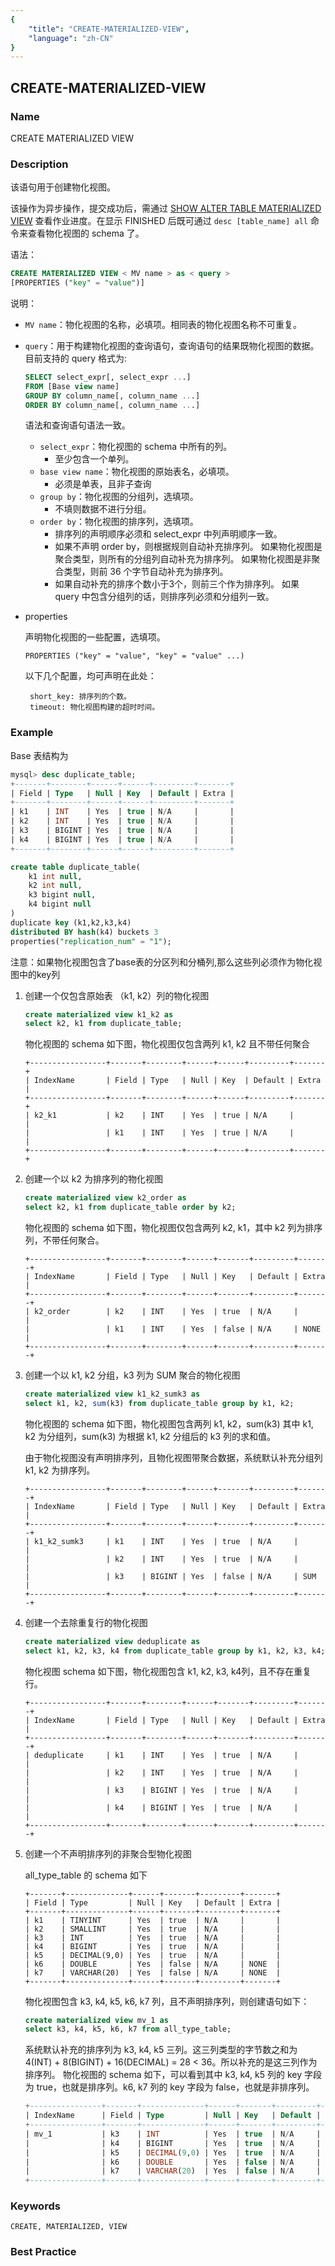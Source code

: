 ```yaml
---
{
    "title": "CREATE-MATERIALIZED-VIEW",
    "language": "zh-CN"
}
---
```


<!--
Licensed to the Apache Software Foundation (ASF) under one
or more contributor license agreements.  See the NOTICE file
distributed with this work for additional information
regarding copyright ownership.  The ASF licenses this file
to you under the Apache License, Version 2.0 (the
"License"); you may not use this file except in compliance
with the License.  You may obtain a copy of the License at

  http://www.apache.org/licenses/LICENSE-2.0

Unless required by applicable law or agreed to in writing,
software distributed under the License is distributed on an
"AS IS" BASIS, WITHOUT WARRANTIES OR CONDITIONS OF ANY
KIND, either express or implied.  See the License for the
specific language governing permissions and limitations
under the License.
-->

## CREATE-MATERIALIZED-VIEW

### Name

CREATE MATERIALIZED VIEW

### Description

该语句用于创建物化视图。

该操作为异步操作，提交成功后，需通过 [SHOW ALTER TABLE MATERIALIZED VIEW](../../Show-Statements/SHOW-ALTER-TABLE-MATERIALIZED-VIEW.md) 查看作业进度。在显示 FINISHED 后既可通过 `desc [table_name] all` 命令来查看物化视图的 schema 了。

语法：

```sql
CREATE MATERIALIZED VIEW < MV name > as < query >
[PROPERTIES ("key" = "value")]
```

说明：

- `MV name`：物化视图的名称，必填项。相同表的物化视图名称不可重复。

- `query`：用于构建物化视图的查询语句，查询语句的结果既物化视图的数据。目前支持的 query 格式为:

  ```sql
  SELECT select_expr[, select_expr ...]
  FROM [Base view name]
  GROUP BY column_name[, column_name ...]
  ORDER BY column_name[, column_name ...]
  ```

  语法和查询语句语法一致。

  - `select_expr`：物化视图的 schema 中所有的列。  
    - 至少包含一个单列。 
  - `base view name`：物化视图的原始表名，必填项。  
    - 必须是单表，且非子查询
  - `group by`：物化视图的分组列，选填项。 
    - 不填则数据不进行分组。
  - `order by`：物化视图的排序列，选填项。  
    - 排序列的声明顺序必须和 select_expr 中列声明顺序一致。  
    - 如果不声明 order by，则根据规则自动补充排序列。 如果物化视图是聚合类型，则所有的分组列自动补充为排序列。 如果物化视图是非聚合类型，则前 36 个字节自动补充为排序列。
    - 如果自动补充的排序个数小于3个，则前三个作为排序列。 如果 query 中包含分组列的话，则排序列必须和分组列一致。

- properties

  声明物化视图的一些配置，选填项。

  ```text
  PROPERTIES ("key" = "value", "key" = "value" ...)
  ```

  以下几个配置，均可声明在此处：

  ```text
   short_key: 排序列的个数。
   timeout: 物化视图构建的超时时间。
  ```

### Example

Base 表结构为

```sql
mysql> desc duplicate_table;
+-------+--------+------+------+---------+-------+
| Field | Type   | Null | Key  | Default | Extra |
+-------+--------+------+------+---------+-------+
| k1    | INT    | Yes  | true | N/A     |       |
| k2    | INT    | Yes  | true | N/A     |       |
| k3    | BIGINT | Yes  | true | N/A     |       |
| k4    | BIGINT | Yes  | true | N/A     |       |
+-------+--------+------+------+---------+-------+
```
```sql
create table duplicate_table(
	k1 int null,
	k2 int null,
	k3 bigint null,
	k4 bigint null
)
duplicate key (k1,k2,k3,k4)
distributed BY hash(k4) buckets 3
properties("replication_num" = "1");
```
注意：如果物化视图包含了base表的分区列和分桶列,那么这些列必须作为物化视图中的key列

1. 创建一个仅包含原始表 （k1, k2）列的物化视图

   ```sql
   create materialized view k1_k2 as
   select k2, k1 from duplicate_table;
   ```

   物化视图的 schema 如下图，物化视图仅包含两列 k1, k2 且不带任何聚合

   ```text
   +-----------------+-------+--------+------+------+---------+-------+
   | IndexName       | Field | Type   | Null | Key  | Default | Extra |
   +-----------------+-------+--------+------+------+---------+-------+
   | k2_k1           | k2    | INT    | Yes  | true | N/A     |       |
   |                 | k1    | INT    | Yes  | true | N/A     |       |
   +-----------------+-------+--------+------+------+---------+-------+
   ```

2. 创建一个以 k2 为排序列的物化视图

   ```sql
   create materialized view k2_order as
   select k2, k1 from duplicate_table order by k2;
   ```

   物化视图的 schema 如下图，物化视图仅包含两列 k2, k1，其中 k2 列为排序列，不带任何聚合。

   ```text
   +-----------------+-------+--------+------+-------+---------+-------+
   | IndexName       | Field | Type   | Null | Key   | Default | Extra |
   +-----------------+-------+--------+------+-------+---------+-------+
   | k2_order        | k2    | INT    | Yes  | true  | N/A     |       |
   |                 | k1    | INT    | Yes  | false | N/A     | NONE  |
   +-----------------+-------+--------+------+-------+---------+-------+
   ```

3. 创建一个以 k1, k2 分组，k3 列为 SUM 聚合的物化视图

   ```sql
   create materialized view k1_k2_sumk3 as
   select k1, k2, sum(k3) from duplicate_table group by k1, k2;
   ```

   物化视图的 schema 如下图，物化视图包含两列 k1, k2，sum(k3) 其中 k1, k2 为分组列，sum(k3) 为根据 k1, k2 分组后的 k3 列的求和值。

   由于物化视图没有声明排序列，且物化视图带聚合数据，系统默认补充分组列 k1, k2 为排序列。

   ```text
   +-----------------+-------+--------+------+-------+---------+-------+
   | IndexName       | Field | Type   | Null | Key   | Default | Extra |
   +-----------------+-------+--------+------+-------+---------+-------+
   | k1_k2_sumk3     | k1    | INT    | Yes  | true  | N/A     |       |
   |                 | k2    | INT    | Yes  | true  | N/A     |       |
   |                 | k3    | BIGINT | Yes  | false | N/A     | SUM   |
   +-----------------+-------+--------+------+-------+---------+-------+
   ```

4. 创建一个去除重复行的物化视图

   ```sql
   create materialized view deduplicate as
   select k1, k2, k3, k4 from duplicate_table group by k1, k2, k3, k4;
   ```

   物化视图 schema 如下图，物化视图包含 k1, k2, k3, k4列，且不存在重复行。

   ```text
   +-----------------+-------+--------+------+-------+---------+-------+
   | IndexName       | Field | Type   | Null | Key   | Default | Extra |
   +-----------------+-------+--------+------+-------+---------+-------+
   | deduplicate     | k1    | INT    | Yes  | true  | N/A     |       |
   |                 | k2    | INT    | Yes  | true  | N/A     |       |
   |                 | k3    | BIGINT | Yes  | true  | N/A     |       |
   |                 | k4    | BIGINT | Yes  | true  | N/A     |       |
   +-----------------+-------+--------+------+-------+---------+-------+
   ```

5. 创建一个不声明排序列的非聚合型物化视图

   all_type_table 的 schema 如下

   ```
   +-------+--------------+------+-------+---------+-------+
   | Field | Type         | Null | Key   | Default | Extra |
   +-------+--------------+------+-------+---------+-------+
   | k1    | TINYINT      | Yes  | true  | N/A     |       |
   | k2    | SMALLINT     | Yes  | true  | N/A     |       |
   | k3    | INT          | Yes  | true  | N/A     |       |
   | k4    | BIGINT       | Yes  | true  | N/A     |       |
   | k5    | DECIMAL(9,0) | Yes  | true  | N/A     |       |
   | k6    | DOUBLE       | Yes  | false | N/A     | NONE  |
   | k7    | VARCHAR(20)  | Yes  | false | N/A     | NONE  |
   +-------+--------------+------+-------+---------+-------+
   ```

   物化视图包含 k3, k4, k5, k6, k7 列，且不声明排序列，则创建语句如下：

   ```sql
   create materialized view mv_1 as
   select k3, k4, k5, k6, k7 from all_type_table;
   ```

   系统默认补充的排序列为 k3, k4, k5 三列。这三列类型的字节数之和为 4(INT) + 8(BIGINT) + 16(DECIMAL) = 28 < 36。所以补充的是这三列作为排序列。 物化视图的 schema 如下，可以看到其中 k3, k4, k5 列的 key 字段为 true，也就是排序列。k6, k7 列的 key 字段为 false，也就是非排序列。

   ```sql
   +----------------+-------+--------------+------+-------+---------+-------+
   | IndexName      | Field | Type         | Null | Key   | Default | Extra |
   +----------------+-------+--------------+------+-------+---------+-------+
   | mv_1           | k3    | INT          | Yes  | true  | N/A     |       |
   |                | k4    | BIGINT       | Yes  | true  | N/A     |       |
   |                | k5    | DECIMAL(9,0) | Yes  | true  | N/A     |       |
   |                | k6    | DOUBLE       | Yes  | false | N/A     | NONE  |
   |                | k7    | VARCHAR(20)  | Yes  | false | N/A     | NONE  |
   +----------------+-------+--------------+------+-------+---------+-------+
   ```

### Keywords

    CREATE, MATERIALIZED, VIEW

### Best Practice

